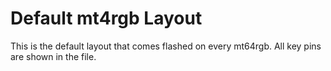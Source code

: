 # Default mt4rgb Layout

This is the default layout that comes flashed on every mt64rgb. All key pins are shown in the file.

